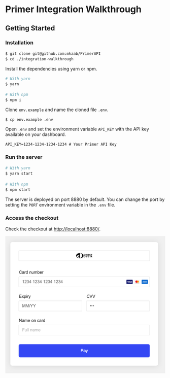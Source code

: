 # Primer Integration Walkthrough

## Getting Started

### Installation

```bash
$ git clone git@github.com:mkaab/PrimerAPI
$ cd ./integration-walkthrough
```

Install the dependencies using yarn or npm.

```bash
# With yarn
$ yarn

# With npm
$ npm i
```



Clone `env.example` and name the cloned file `.env`.

```
$ cp env.example .env
```

Open `.env` and set the environment variable `API_KEY` with the API key available on your dashboard.

```
API_KEY=1234-1234-1234-1234 # Your Primer API Key
```

### Run the server

```bash
# With yarn
$ yarn start

# With npm
$ npm start
```

The server is deployed on port 8880 by default. You can change the port by setting the `PORT` environment variable in the `.env` file.

### Access the checkout

Check the checkout at [http://localhost:8880/](http://localhost:8880/).

![Checkout UI](./images/checkout.png)
